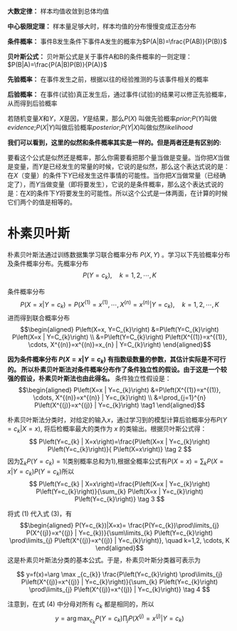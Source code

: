
**大数定律：** 样本均值收敛到总体均值

**中心极限定理：** 样本量足够大时，样本均值的分布慢慢变成正态分布

**条件概率：** 事件B发生条件下事件A发生的概率为$P(A|B)=\frac{P(AB)}{P(B)}$

**贝叶斯公式：** 贝叶斯公式是关于事件A和B的条件概率的一则定理：$P(B|A)=\frac{P(A|B)P(B)}{P(A)}$

**先验概率：** 在事件发生之前，根据以往的经验推测的与该事件相关的概率

**后验概率：** 在事件(试验)真正发生后，通过事件(试验)的结果可以修正先验概率，从而得到后验概率


若随机变量$X$和$Y$，$X$是因，$Y$是结果，那么$P(X)$ 叫做先验概率$prior$;$P(Y)$叫做$evidence$;$P(X|Y)$叫做后验概率$posterior$;$P(Y|X)$叫做似然$likelihood$

**我们可以看到，这里的似然和条件概率其实是一样的。但是两者还是有区别的:**


要看这个公式是似然还是概率，那么你需要看把那个量当做是变量。当你把$X$当做是变量，而$Y$是已经发生的常量的时候，它说的是似然，那么这个表达式说的是：在$X$（变量）的条件下$Y$已经发生这件事情的可能性。当你把$X$当做常量（已经确定了），而$Y$当做变量（即将要发生），它说的是条件概率，那么这个表达式说的是：在$X$的条件下$Y$将要发生的可能性。所以这个公式是一体两面，在计算的时候它们两个的值是相等的。

# 朴素贝叶斯
朴素贝叶斯法通过训练数据集学习联合概率分布 $P(X, Y)$ 。学习以下先验概率分布及条件概率分布。先概率分布
$$
P\left(Y=c_{k}\right), \quad k=1,2, \cdots, K
$$

条件概率分布
$$
P\left(X=x | Y=c_{k}\right)=P\left(X^{(1)}=x^{(1)}, \cdots, X^{(n)}=x^{(n)} | Y=c_{k}\right), \quad k=1,2, \cdots, K
$$
进而得到联合概率分布$$\begin{aligned}
P\left(X=x, Y=C_{k}\right) &=P\left(Y=C_{k}\right) P\left(X=x | Y=C_{k}\right) \\
&=P\left(Y=C_{k}\right) P\left(X^{(1)}=x^{(1)}, \cdots, X^{(n)}=x^{(n)}=x_{n} | Y=C_{k}\right)
\end{aligned}$$

**因为条件概率分布 $P\left(X=x | Y=c_{k}\right)$ 有指数级数量的参数，其估计实际是不可行的。 所以朴素贝叶斯法对条件概率分布作了条件独立性的假设。由于这是一个较强的假设，朴素贝叶斯法也由此得名。** 
条件独立性假设是：
$$\begin{aligned}
P\left(X=x | Y=c_{k}\right) &=P\left(X^{(1)}=x^{(1)}, \cdots, X^{(n)}=x^{(n)} | Y=c_{k}\right) \\
&=\prod_{j=1}^{n} P\left(X^{(j)}=x^{(j)} | Y=c_{k}\right) \tag1
\end{aligned}$$

朴素贝叶斯法分类时，对给定的输入$x$，通过学习到的模型计算后验概率分布$P\left(Y=c_{k} | X=x\right),$ 将后检概率最大的类作为 $x$ 的类输出。根据贝叶斯公式得：
$$
P\left(Y=c_{k} | X=x\right)=\frac{P\left(X=x | Y=c_{k}\right) P\left(Y=c_{k}\right)}{ P\left(X=x\right)} \tag 2 
$$
因为$\sum_{k} P\left(Y={c_k}\right)=1$(类别概率总和为1),根据全概率公式有$P(X=x)=\sum_{k} P\left(X=x | Y=c_{k}\right) P\left(Y=c_{k}\right)$所以
$$
P\left(Y=c_{k} | X=x\right)=\frac{P\left(X=x | Y=c_{k}\right) P\left(Y=c_{k}\right)}{\sum_{k} P\left(X=x | Y=c_{k}\right) P\left(Y=c_{k}\right)} \tag 3
$$

将式 (1) 代入式 (3)，有
$$\begin{aligned}
P(Y=c_{k})|X=x)= \frac{P(Y=c_{k})\prod\limits_{j} P(X^{(j)}=x^{(j)} | Y=c_{k})}{\sum\limits_{k} P\left(Y=c_{k}\right) \prod\limits_{j} P\left(X^{(j)}=x^{(j)} | Y=c_{k}\right)}, \quad k=1,2, \cdots, K
\end{aligned}$$
这是朴素贝叶斯法分类的基本公式。于是，朴素贝叶斯分类器可表示为

$$
y=f(x)=\arg \max _{c_{k}} \frac{P\left(Y=c_{k}\right) \prod\limits_{j} P\left(X^{(j)}=x^{(j)} | Y=c_{k}\right)}{\sum_{k} P\left(Y=c_{k}\right) \prod\limits_{j} P\left(X^{(j)}=x^{(j)} | Y=c_{k}\right)} \tag 4
$$

注意到，在式 (4) 中分母对所有 $c_{k}$ 都是相同的，所以
$$
y=\arg \max _{c_{k}} P\left(Y=c_{k}\right) \prod_{j} P\left(X^{(j)}=x^{(j)} | Y=c_{k}\right)
$$